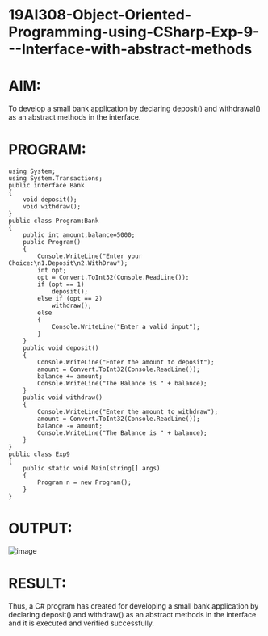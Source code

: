 # 19AI308-Object-Oriented-Programming-using-CSharp-Exp-9---Interface-with-abstract-methods

# AIM:
To develop a small bank application by declaring deposit() and withdrawal() as an abstract methods in the interface. 

# PROGRAM:
```
using System;
using System.Transactions;
public interface Bank
{
    void deposit();
    void withdraw();
}
public class Program:Bank
{
    public int amount,balance=5000;
    public Program()
    {
        Console.WriteLine("Enter your Choice:\n1.Deposit\n2.WithDraw");
        int opt;
        opt = Convert.ToInt32(Console.ReadLine());
        if (opt == 1)
            deposit();
        else if (opt == 2)
            withdraw();
        else
        {
            Console.WriteLine("Enter a valid input");
        }
    }
    public void deposit()
    {
        Console.WriteLine("Enter the amount to deposit");
        amount = Convert.ToInt32(Console.ReadLine());
        balance += amount;
        Console.WriteLine("The Balance is " + balance);
    }
    public void withdraw()
    {
        Console.WriteLine("Enter the amount to withdraw");
        amount = Convert.ToInt32(Console.ReadLine());
        balance -= amount;
        Console.WriteLine("The Balance is " + balance);
    }
}
public class Exp9
{
    public static void Main(string[] args)
    {
        Program n = new Program();
    }
}
```
# OUTPUT:
![image](https://github.com/Migaleyy/19AI308-Object-Oriented-Programming-using-CSharp-Exp-9---Interface-with-abstract-methods/assets/118262199/54e338a4-5aaf-4038-9c7a-efb681c83b3a)

# RESULT:
Thus, a C# program has created for developing a small bank application by declaring deposit() and withdraw() as an abstract methods in the interface and it is executed and verified successfully.
